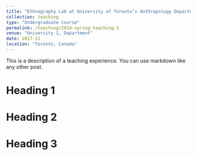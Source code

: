 ```yaml
---
title: "Ethnography Lab at University of Toronto’s Anthropology Department"
collection: teaching
type: "Undergraduate course"
permalink: /teaching/2014-spring-teaching-1
venue: "University 1, Department"
date: 2017-11
location: "Toronto, Canada"
---
```


This is a description of a teaching experience. You can use markdown like any other post.

Heading 1
======

Heading 2
======

Heading 3
======
